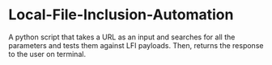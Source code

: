 # Local-File-Inclusion-Automation
A python script that takes a URL as an input and searches for all the parameters and tests them against LFI payloads. Then, returns the response to the user on terminal.
